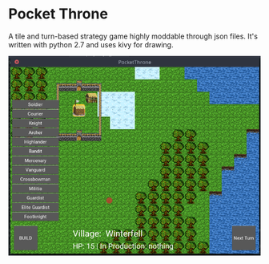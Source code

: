 # Pocket Throne

A tile and turn-based strategy game highly moddable through json files. It's written with python 2.7 and uses kivy for drawing.

![Screenshot of city selection](https://github.com/herrschr/pocket-throne/blob/master/presentation/screenshot-city-selection.png)

